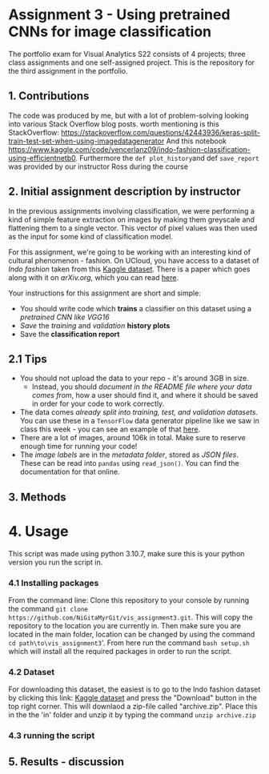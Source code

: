 # Assignment 3 - Using pretrained CNNs for image classification
The portfolio exam for Visual Analytics S22 consists of 4 projects; three class assignments and one self-assigned project. This is the repository for the third assignment in the portfolio.
## 1. Contributions
The code was produced by me, but with a lot of problem-solving looking into various Stack Overflow blog posts.
worth mentioning is this StackOverflow: https://stackoverflow.com/questions/42443936/keras-split-train-test-set-when-using-imagedatagenerator
And this notebook https://www.kaggle.com/code/vencerlanz09/indo-fashion-classification-using-efficientnetb0.
Furthermore the `def plot_history`and def `save_report` was provided by our instructor Ross during the course

## 2. Initial assignment description by instructor

In the previous assignments involving classification, we were performing a kind of simple feature extraction on images by making them greyscale and flattening them to a single vector. This vector of pixel values was then used as the input for some kind of classification model.

For this assignment, we're going to be working with an interesting kind of cultural phenomenon - fashion. On UCloud, you have access to a dataset of *Indo fashion* taken from this [Kaggle dataset](https://www.kaggle.com/datasets/validmodel/indo-fashion-dataset). There is a paper which goes along with it on *arXiv.org*, which you can read [here](https://arxiv.org/abs/2104.02830).

Your instructions for this assignment are short and simple:

- You should write code which **trains** a classifier on this dataset using a *pretrained CNN like VGG16*
- *Save* the *training* and *validation* **history plots**
- Save the **classification report**

## 2.1 Tips

- You should not upload the data to your repo - it's around 3GB in size.
  - Instead, you should *document in the README file where your data comes from*, how a user should find it, and where it should be saved in order for your code to work correctly.
- The data comes *already split into training, test, and validation datasets*. You can use these in a ```TensorFlow``` data generator pipeline like we saw in class this week - you can see an example of that [here](https://stackoverflow.com/questions/42443936/keras-split-train-test-set-when-using-imagedatagenerator).
- There are a lot of images, around 106k in total. Make sure to reserve enough time for running your code!
- The *image labels* are in the *metadata folder*, stored as *JSON files*. These can be read into ```pandas``` using ```read_json()```. You can find the documentation for that online.

## 3. Methods

# 4. Usage
This script was made using python 3.10.7, make sure this is your python version you run the script in. 
### 4.1 Installing packages
From the command line:
Clone this repository to your console by running the command `git clone https://github.com/NiGitaMyrGit/vis_assignment3.git`. This will copy the repository to the location you are currently in.
Then make sure you are located in the main folder, location can be changed by using the command `cd path\to\vis_assignment3`'. From here run the command `bash setup.sh` which will install all the required packages in order to run the script.

### 4.2 Dataset
For downloading this dataset, the easiest is to go to the Indo fashion dataset by clicking this link: [Kaggle dataset](https://www.kaggle.com/datasets/validmodel/indo-fashion-dataset) and press the "Download" button in the top right corner.
This will downlaod a zip-file called "archive.zip". Place this in the the 'in' folder and unzip it by typing the command `unzip archive.zip`
### 4.3 running the script

## 5. Results - discussion
